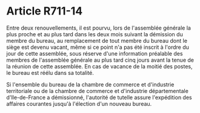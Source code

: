 # Article R711-14

<p>Entre deux renouvellements, il est pourvu, lors de l'assemblée générale la plus proche et au plus tard dans les deux mois suivant la démission du membre du bureau, au remplacement de tout membre du bureau dont le siège est devenu vacant, même si ce point n'a pas été inscrit à l'ordre du jour de cette assemblée, sous réserve d'une information préalable des membres de l'assemblée générale au plus tard cinq jours avant la tenue de la réunion de cette assemblée. En cas de vacance de la moitié des postes, le bureau est réélu dans sa totalité.</p><p>Si l'ensemble du bureau de la chambre de commerce et d'industrie territoriale ou de la chambre de commerce et d'industrie départementale d'Ile-de-France a démissionné, l'autorité de tutelle  assure l'expédition des affaires courantes jusqu'à l'élection d'un nouveau bureau.</p>